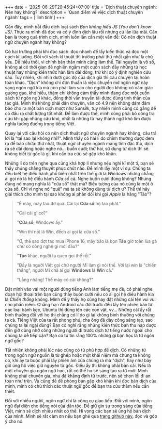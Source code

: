 +++
date = '2025-06-29T20:45:24+07:00'
title = 'Dịch thuật chuyên ngành: Nên hay không?'
description = 'Quan điểm về việc dịch thuật chuyên ngành'
tags = ['linh tinh']
+++

Gần đây, mình bắt đầu dịch loạt sách *Bạn không hiểu JS (You don't know JS)*. Thực ra mình đã đọc và có ý định dịch lâu rồi nhưng cứ lần lữa mãi. Căn bản là trong quá trình dịch, mình luôn lấn cấn một vấn đề: Có nên dịch thuật ngữ chuyên ngành hay không?

Có hai trường phái khi đọc sách: đọc nhanh để lấy kiến thức và đọc một cách kĩ lưỡng. Đối với sách kĩ thuật thì trường phái thứ nhất gần như là chủ yếu. Dễ hiểu thôi, vì chính bản thân mình cũng làm thế. Tài nguyên là vô số, không ai có thời gian để nghiền ngẫm một cuốn sách đầy những từ học thuật hay những kiến thức hàn lâm dài dòng, trừ khi có ý định nghiên cứu sâu. Tuy nhiên, khi nhìn dưới góc độ của dịch giả thì câu chuyện lại hoàn toàn khác. "Dịch" không chỉ đơn thuần là việc chuyển mớ ngôn ngữ này sang ngôn ngữ kia mà còn phải làm sao cho người đọc không có cảm giác gượng gạo, khó hiểu, thậm chí không cảm thấy mình đang đọc một cuốn sách từ ngôn ngữ khác, đồng thời vẫn truyền tải được đúng tinh thần của tác giả. Mình thì không phải dân chuyên, văn có 4.9 nên không dám đảm bảo cho ra một bản dịch mượt như Sunsilk, tuy nhiên mình cũng cố gắng để có đầu ra chất lượng tốt nhất. Để làm được thế, mình cũng phải bỏ công tra cứu khi gặp những câu khó, nhất là những từ hay thành ngữ khó tìm được nghĩa tương đương trong tiếng Việt.

Quay lại với câu hỏi có nên dịch thuật ngữ chuyên ngành hay không, câu trả lời là "tại sao lại không nhỉ?". Mình thấy có hai lí do chính thường được đem ra để bào chữa: thứ nhất, thuật ngữ chuyên ngành mang tính đặc thù, dịch ra sẽ dài dòng hoặc nghe nó... buồn cười; thứ hai, sử dụng từ dịch thì sẽ không biết từ gốc là gì, khi cần tra cứu sẽ gặp khó khăn.

Những lí do trên nghe qua cũng khá hợp lí nhưng nếu nghĩ kĩ một tí, bạn sẽ thấy chúng chẳng thuyết phục chút nào. Để mình lấy một ví dụ: Chúng ta đều biết hệ điều hành phổ biến nhất trên thế giới là *Windows* nhưng chẳng ai gọi nó là hệ điều hành *Cửa sổ* cả. Nghe buồn cười đúng không? Nhưng đúng nó mang nghĩa là "cửa sổ" thật mà? Biểu tượng của nó cũng là một ô cửa sổ. Chỉ vì nghe nó "quê" mà ta sẽ không dùng từ dịch ư? Thế thì hãy giải thích cho mình tại sao không ai phản đối khi gọi *Apple* là hãng "Táo"?

>"Ê mày, máy tao đơ quá. Cài lại **Cửa sổ** hộ tao phát."
>
>"Cài cái gì cơ?"
>
>"**Cửa sổ**, Windows ấy."
>
> "Win thì nói là Win, đếch ai gọi là cửa sổ."
>
> "Ơ, thế sao đợt tao mua iPhone 16, mày bảo là bọn **Táo** giờ toàn lùa gà chứ có công nghệ gì mới đâu?"
>
> "**Táo** khác, người ta quen gọi thế rồi."
>
> "Đấy là người Việt gọi chứ người Mĩ làm gì nói thế. Với lại win là "chiến thắng", người Mĩ chả ai gọi **Windows** là **Win** cả."
>
> "Lằng nhằng! Thế mày có cài không?"

Đặt mình vào vai một người dùng tiếng Anh làm tiếng mẹ đẻ, có phải nghe đoạn hội thoại trên bạn cũng thấy buồn cười nếu có ai gọi hệ điều hành kia là *Chiến thắng* không. Mình để ý thấy họ cũng hay đặt những cái tên vui vui cho phần mềm. Chẳng hạn Android các đời trước đều lấy tên phiên bản từ các loại bánh kẹo, Ubuntu thì dùng tên các con vật, vv... Những cái ấy rất bình thường đối với họ thì chẳng có lí do gì lại không bình thường với chúng ta cả. Tiếng Việt của ta rất phong phú, cha ông đã dày công sáng tạo, sao chúng ta lại ngại dùng? Bạn có nghĩ rằng những kiến thức bạn thu nạp được đến giờ cũng nhờ công những người đi trước dịch từ tiếng nước ngoài cho chúng ta dễ tiếp cận? Bạn có tự tin rằng 100% những gì bạn học là từ ngôn ngữ gốc?

Tất nhiên không phải lúc nào cũng có từ phù hợp để dịch. Có những từ trong ngôn ngữ nguồn là từ ghép hoặc một khái niệm mà chúng ta không có, khi ấy ta buộc phải lấy phiên âm của chúng ra mà "dịch", hay như bây giờ ủng hộ việc giữ nguyên từ gốc. Điều ấy thì không phải bàn cãi. Nếu là một chuyên gia ngôn ngữ học, rất có thể họ sẽ sáng tạo ra từ mới. Mình không phải chuyên gia, như đã khẳng định từ trước, nên sẽ chọn lối đi an toàn như trên. Và cũng để đề phòng bạn gặp khó khăn khi đọc bản dịch của mình, mình có chú thích các thuật ngữ gốc để bạn tra cứu thêm nếu cần thiết.

Đối với nhiều người, ngôn ngữ chỉ là công cụ giao tiếp. Đối với mình, ngôn ngữ đại diện cho tiếng nói của dân tộc. Để giữ gìn sự trong sáng của tiếng Việt, mình sẽ dịch nhiều nhất có thể. Hi vọng các bạn sẽ ủng hộ bản dịch của mình. Mình sẽ rất cảm ơn nếu bạn ghé qua [trang github này](https://github.com/kien5436/You-Dont-Know-JS/tree/1st-ed-vi), đọc và góp ý cho nó.
